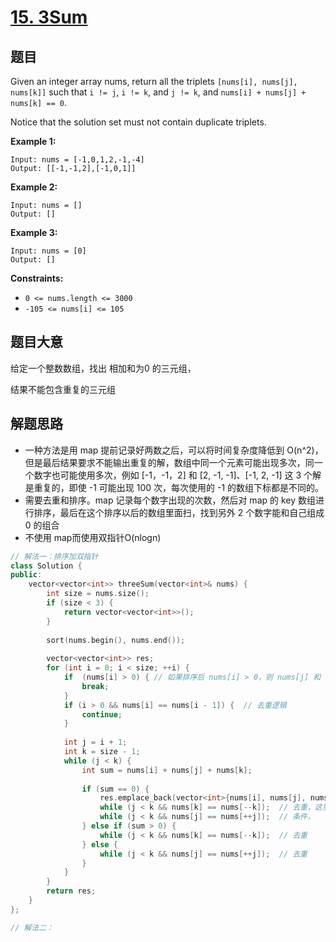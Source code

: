 # [15. 3Sum](https://leetcode.com/problems/3sum/)

## 题目

Given an integer array nums, return all the triplets `[nums[i], nums[j], nums[k]]` such that `i != j`, `i != k`, and `j != k`, and `nums[i] + nums[j] + nums[k] == 0`.

Notice that the solution set must not contain duplicate triplets.

 

**Example 1:**

```
Input: nums = [-1,0,1,2,-1,-4]
Output: [[-1,-1,2],[-1,0,1]]
```

**Example 2:**

```
Input: nums = []
Output: []
```

**Example 3:**

```
Input: nums = [0]
Output: []
```

 

**Constraints:**

- `0 <= nums.length <= 3000`
- `-105 <= nums[i] <= 105`

## 题目大意

给定一个整数数组，找出 相加和为0 的三元组，

结果不能包含重复的三元组

## 解题思路

* 一种方法是用 map 提前记录好两数之后，可以将时间复杂度降低到 O(n^2)，但是最后结果要求不能输出重复的解，数组中同一个元素可能出现多次，同一个数字也可能使用多次，例如 [-1，-1，2] 和 [2, -1, -1]、[-1, 2, -1] 这 3 个解是重复的，即使 -1 可能出现 100 次，每次使用的 -1 的数组下标都是不同的。
* 需要去重和排序。map 记录每个数字出现的次数，然后对 map 的 key 数组进行排序，最后在这个排序以后的数组里面扫，找到另外 2 个数字能和自己组成 0 的组合
* 不使用 map而使用双指针O(nlogn)

````c++
// 解法一：排序加双指针
class Solution {
public:
    vector<vector<int>> threeSum(vector<int>& nums) {
        int size = nums.size();
        if (size < 3) {
            return vector<vector<int>>();
        }
        
        sort(nums.begin(), nums.end());
        
        vector<vector<int>> res;
        for (int i = 0; i < size; ++i) {
            if  (nums[i] > 0) {	// 如果排序后 nums[i] > 0，则 nums[j] 和 nums[k] 也必定大于0，不能构成三元组
                break;
            }
            if (i > 0 && nums[i] == nums[i - 1]) {	// 去重逻辑
                continue;
            }
            
            int j = i + 1;
            int k = size - 1;
            while (j < k) {
                int sum = nums[i] + nums[j] + nums[k];
                
                if (sum == 0) {
                    res.emplace_back(vector<int>{nums[i], nums[j], nums[k]});
                    while (j < k && nums[k] == nums[--k]);	// 去重，这里必须两个指针都移动，因为任意一个边界变化后，另一个边界必然不能满足
                    while (j < k && nums[j] == nums[++j]);	// 条件，
                } else if (sum > 0) {
                    while (j < k && nums[k] == nums[--k]);	// 去重
                } else {
                    while (j < k && nums[j] == nums[++j]);	// 去重
                }
            }
        }
        return res;
    }
};

// 解法二：
````

